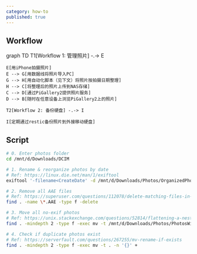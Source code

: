 ```yaml
---
category: how-to
published: true
---
```


## Workflow

<div class="mermaid">
    graph TD
    T1[Workflow 1: 管理照片] -.-> E

    E[用iPhone拍摄照片]
    E --> G[用数据线将照片导入PC]
    G --> H[用自动化脚本（见下文）将照片按拍摄日期整理]
    H --> C[将整理后的照片上传到NAS存储]
    C --> D[通过PiGallery2提供照片服务]
    D --> B[随时在任意设备上浏览PiGallery2上的照片]

    T2[Workflow 2: 备份硬盘] -.-> I

    I[定期通过restic备份照片到外接移动硬盘]
</div>

## Script

```bash
# 0. Enter photos folder
cd /mnt/d/Downloads/DCIM

# 1. Rename & reorganize photos by date
# Ref: https://linux.die.net/man/1/exiftool
exiftool '-filename<CreateDate' -d /mnt/d/Downloads/Photos/OrganizedPhotos/%Y/%Y_%m/%Y_%m_%d/%Y-%m-%d_%H%M%S%%-c.%%le -r .

# 2. Remove all AAE files
# Ref: https://superuser.com/questions/112078/delete-matching-files-in-all-subdirectories
find . -name \*.AAE -type f -delete

# 3. Move all no-exif photos
# Ref: https://unix.stackexchange.com/questions/52814/flattening-a-nested-directory
find . -mindepth 2 -type f -exec mv -t /mnt/d/Downloads/Photos/PhotosWithoutEXIFDates -n '{}' +

# 4. Check if duplicate photos exist
# Ref: https://serverfault.com/questions/267255/mv-rename-if-exists
find . -mindepth 2 -type f -exec mv -t . -n '{}' +
```
